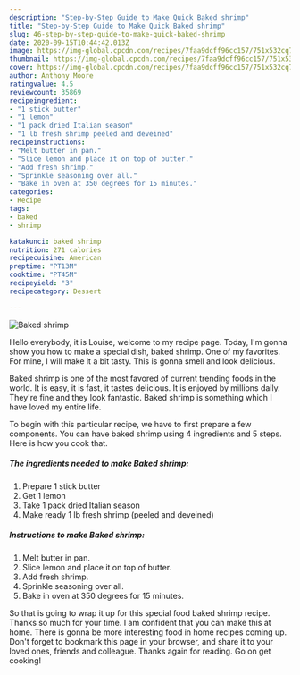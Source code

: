 ```yaml
---
description: "Step-by-Step Guide to Make Quick Baked shrimp"
title: "Step-by-Step Guide to Make Quick Baked shrimp"
slug: 46-step-by-step-guide-to-make-quick-baked-shrimp
date: 2020-09-15T10:44:42.013Z
image: https://img-global.cpcdn.com/recipes/7faa9dcff96cc157/751x532cq70/baked-shrimp-recipe-main-photo.jpg
thumbnail: https://img-global.cpcdn.com/recipes/7faa9dcff96cc157/751x532cq70/baked-shrimp-recipe-main-photo.jpg
cover: https://img-global.cpcdn.com/recipes/7faa9dcff96cc157/751x532cq70/baked-shrimp-recipe-main-photo.jpg
author: Anthony Moore
ratingvalue: 4.5
reviewcount: 35869
recipeingredient:
- "1 stick butter"
- "1 lemon"
- "1 pack dried Italian season"
- "1 lb fresh shrimp peeled and deveined"
recipeinstructions:
- "Melt butter in pan."
- "Slice lemon and place it on top of butter."
- "Add fresh shrimp."
- "Sprinkle seasoning over all."
- "Bake in oven at 350 degrees for 15 minutes."
categories:
- Recipe
tags:
- baked
- shrimp

katakunci: baked shrimp 
nutrition: 271 calories
recipecuisine: American
preptime: "PT13M"
cooktime: "PT45M"
recipeyield: "3"
recipecategory: Dessert

---
```



![Baked shrimp](https://img-global.cpcdn.com/recipes/7faa9dcff96cc157/751x532cq70/baked-shrimp-recipe-main-photo.jpg)

Hello everybody, it is Louise, welcome to my recipe page. Today, I'm gonna show you how to make a special dish, baked shrimp. One of my favorites. For mine, I will make it a bit tasty. This is gonna smell and look delicious.

Baked shrimp is one of the most favored of current trending foods in the world. It is easy, it is fast, it tastes delicious. It is enjoyed by millions daily. They're fine and they look fantastic. Baked shrimp is something which I have loved my entire life.




To begin with this particular recipe, we have to first prepare a few components. You can have baked shrimp using 4 ingredients and 5 steps. Here is how you cook that.

<!--inarticleads1-->

##### The ingredients needed to make Baked shrimp:

1. Prepare 1 stick butter
1. Get 1 lemon
1. Take 1 pack dried Italian season
1. Make ready 1 lb fresh shrimp (peeled and deveined)




<!--inarticleads2-->

##### Instructions to make Baked shrimp:

1. Melt butter in pan.
1. Slice lemon and place it on top of butter.
1. Add fresh shrimp.
1. Sprinkle seasoning over all.
1. Bake in oven at 350 degrees for 15 minutes.




So that is going to wrap it up for this special food baked shrimp recipe. Thanks so much for your time. I am confident that you can make this at home. There is gonna be more interesting food in home recipes coming up. Don't forget to bookmark this page in your browser, and share it to your loved ones, friends and colleague. Thanks again for reading. Go on get cooking!
